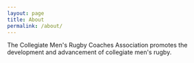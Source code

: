 ```yaml
---
layout: page
title: About
permalink: /about/
---
```


The Collegiate Men's Rugby Coaches Association promotes the development and advancement of collegiate men's rugby.
